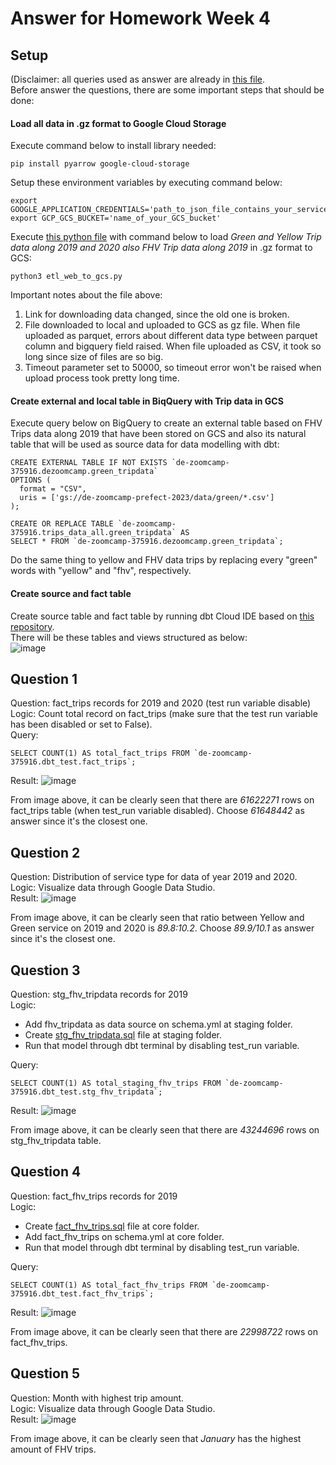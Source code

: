 # Answer for Homework Week 4

## Setup
(Disclaimer: all queries used as answer are already in [this file](https://github.com/ahmdxrzky/de-zoomcamp-2023/blob/main/week4/big_query.sql).<br>
Before answer the questions, there are some important steps that should be done:

#### Load all data in .gz format to Google Cloud Storage
Execute command below to install library needed:
```
pip install pyarrow google-cloud-storage
```
Setup these environment variables by executing command below:
```
export GOOGLE_APPLICATION_CREDENTIALS='path_to_json_file_contains_your_service_account_configuration
export GCP_GCS_BUCKET='name_of_your_GCS_bucket'
```
Execute [this python file](https://github.com/ahmdxrzky/de-zoomcamp-2023/blob/main/week4/web_to_gcs.py) with command below to load _Green and Yellow Trip data along 2019 and 2020 also FHV Trip data along 2019_ in .gz format to GCS:
```
python3 etl_web_to_gcs.py
```
Important notes about the file above:
1. Link for downloading data changed, since the old one is broken.
2. File downloaded to local and uploaded to GCS as gz file. When file uploaded as parquet, errors about different data type between parquet column and bigquery field raised. When file uploaded as CSV, it took so long since size of files are so big.
3. Timeout parameter set to 50000, so timeout error won't be raised when upload process took pretty long time.

#### Create external and local table in BiqQuery with Trip data in GCS
Execute query below on BigQuery to create an external table based on FHV Trips data along 2019 that have been stored on GCS and also its natural table that will be used as source data for data modelling with dbt:
```
CREATE EXTERNAL TABLE IF NOT EXISTS `de-zoomcamp-375916.dezoomcamp.green_tripdata`
OPTIONS (
  format = "CSV",
  uris = ['gs://de-zoomcamp-prefect-2023/data/green/*.csv']
);

CREATE OR REPLACE TABLE `de-zoomcamp-375916.trips_data_all.green_tripdata` AS
SELECT * FROM `de-zoomcamp-375916.dezoomcamp.green_tripdata`;
```
Do the same thing to yellow and FHV data trips by replacing every "green" words with "yellow" and "fhv", respectively.

#### Create source and fact table
Create source table and fact table by running dbt Cloud IDE based on [this repository](https://github.com/ahmdxrzky/dbt-test).<br>
There will be these tables and views structured as below:<br>
![image](https://user-images.githubusercontent.com/99194827/221354453-96924eda-432e-4989-af24-ba0fcdbdbcde.png)

## Question 1
Question: fact_trips records for 2019 and 2020 (test run variable disable) <br>
Logic: Count total record on fact_trips (make sure that the test run variable has been disabled or set to False). <br>
Query:
```
SELECT COUNT(1) AS total_fact_trips FROM `de-zoomcamp-375916.dbt_test.fact_trips`;
```
Result:
![image](https://user-images.githubusercontent.com/99194827/221353824-5a0156a3-11e9-45de-8a0d-adb74e617138.png)

From image above, it can be clearly seen that there are _61622271_ rows on fact_trips table (when test_run variable disabled). Choose _61648442_ as answer since it's the closest one.

## Question 2
Question: Distribution of service type for data of year 2019 and 2020. <br>
Logic: Visualize data through Google Data Studio. <br>
Result:
![image](https://user-images.githubusercontent.com/99194827/221363053-65b9dee4-3c6b-4974-9670-956ea9bda799.png)

From image above, it can be clearly seen that ratio between Yellow and Green service on 2019 and 2020 is _89.8:10.2_. Choose _89.9/10.1_ as answer since it's the closest one.

## Question 3
Question: stg_fhv_tripdata records for 2019 <br>
Logic:
- Add fhv_tripdata as data source on schema.yml at staging folder.
- Create [stg_fhv_tripdata.sql](https://github.com/ahmdxrzky/dbt-test/blob/main/models/staging/stg_fhv_tripdata.sql) file at staging folder.
- Run that model through dbt terminal by disabling test_run variable. <br>

Query:
```
SELECT COUNT(1) AS total_staging_fhv_trips FROM `de-zoomcamp-375916.dbt_test.stg_fhv_tripdata`;
```
Result:
![image](https://user-images.githubusercontent.com/99194827/221359258-038e0fa9-6cab-40da-939e-f2510f220dc9.png)

From image above, it can be clearly seen that there are _43244696_ rows on stg_fhv_tripdata table.

## Question 4
Question: fact_fhv_trips records for 2019 <br>
Logic:
- Create [fact_fhv_trips.sql](https://github.com/ahmdxrzky/dbt-test/blob/main/models/core/fact_fhv_trips.sql) file at core folder.
- Add fact_fhv_trips on schema.yml at core folder.
- Run that model through dbt terminal by disabling test_run variable. <br>

Query:
```
SELECT COUNT(1) AS total_fact_fhv_trips FROM `de-zoomcamp-375916.dbt_test.fact_fhv_trips`;
```
Result:
![image](https://user-images.githubusercontent.com/99194827/221359559-ecb2bea4-867a-426a-b870-fbb72c7686ea.png)

From image above, it can be clearly seen that there are _22998722_ rows on fact_fhv_trips.

## Question 5
Question: Month with highest trip amount. <br>
Logic: Visualize data through Google Data Studio. <br>
Result:
![image](https://user-images.githubusercontent.com/99194827/221365983-491f43ba-61bd-498d-897c-50f7e59681ea.png)

From image above, it can be clearly seen that _January_ has the highest amount of FHV trips.
